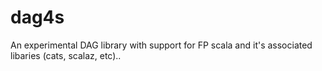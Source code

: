 # dag4s

An experimental DAG library with support for FP scala and it's associated libaries (cats, scalaz, etc)..
